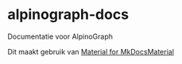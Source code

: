 # alpinograph-docs

Documentatie voor AlpinoGraph

Dit maakt gebruik van [Material for MkDocsMaterial](https://squidfunk.github.io/mkdocs-material/)
